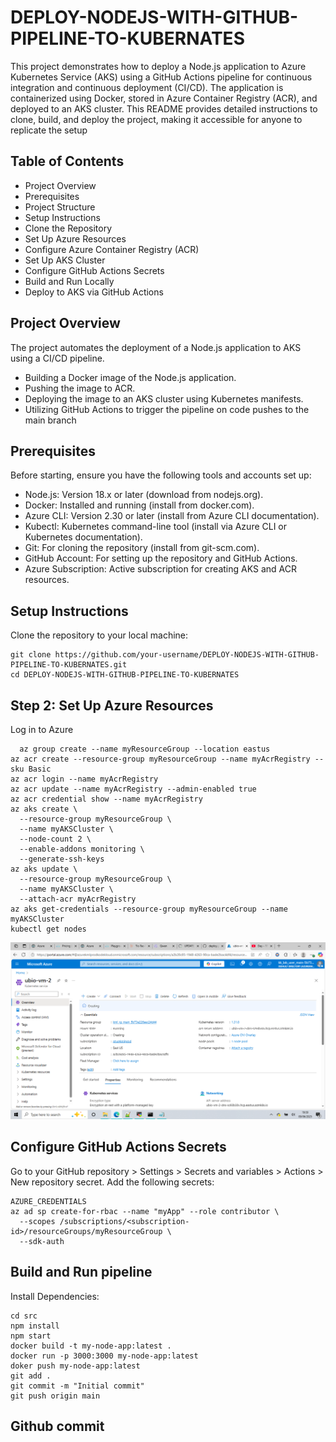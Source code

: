 # DEPLOY-NODEJS-WITH-GITHUB-PIPELINE-TO-KUBERNATES
This project demonstrates how to deploy a Node.js application to Azure Kubernetes Service (AKS) using a GitHub Actions pipeline for continuous integration and continuous deployment (CI/CD). The application is containerized using Docker, stored in Azure Container Registry (ACR), and deployed to an AKS cluster. This README provides detailed instructions to clone, build, and deploy the project, making it accessible for anyone to replicate the setup

## Table of Contents
* Project Overview
* Prerequisites
* Project Structure
* Setup Instructions
* Clone the Repository
* Set Up Azure Resources
* Configure Azure Container Registry (ACR)
* Set Up AKS Cluster
* Configure GitHub Actions Secrets
* Build and Run Locally
* Deploy to AKS via GitHub Actions

## Project Overview
The project automates the deployment of a Node.js application to AKS using a CI/CD pipeline.
- Building a Docker image of the Node.js application.
- Pushing the image to ACR.
- Deploying the image to an AKS cluster using Kubernetes manifests.
- Utilizing GitHub Actions to trigger the pipeline on code pushes to the main branch
## Prerequisites
Before starting, ensure you have the following tools and accounts set up:
- Node.js: Version 18.x or later (download from nodejs.org).
- Docker: Installed and running (install from docker.com).
- Azure CLI: Version 2.30 or later (install from Azure CLI documentation).
- Kubectl: Kubernetes command-line tool (install via Azure CLI or Kubernetes documentation).
- Git: For cloning the repository (install from git-scm.com).
- GitHub Account: For setting up the repository and GitHub Actions.
- Azure Subscription: Active subscription for creating AKS and ACR resources.

## Setup Instructions
Clone the repository to your local machine:
```
git clone https://github.com/your-username/DEPLOY-NODEJS-WITH-GITHUB-PIPELINE-TO-KUBERNATES.git
cd DEPLOY-NODEJS-WITH-GITHUB-PIPELINE-TO-KUBERNATES
```
## Step 2: Set Up Azure Resources
Log in to Azure
```az login
  az group create --name myResourceGroup --location eastus
az acr create --resource-group myResourceGroup --name myAcrRegistry --sku Basic
az acr login --name myAcrRegistry
az acr update --name myAcrRegistry --admin-enabled true
az acr credential show --name myAcrRegistry
az aks create \
  --resource-group myResourceGroup \
  --name myAKSCluster \
  --node-count 2 \
  --enable-addons monitoring \
  --generate-ssh-keys
az aks update \
  --resource-group myResourceGroup \
  --name myAKSCluster \
  --attach-acr myAcrRegistry
az aks get-credentials --resource-group myResourceGroup --name myAKSCluster
kubectl get nodes
```
![aks cluster](https://github.com/rukevweubio/DEPLOY-NODEJS-WITH-GITHUB-PIPELINE-TO-KUBERNATES/blob/main/picture/Screenshot%20(1068).png)
## Configure GitHub Actions Secrets
Go to your GitHub repository > Settings > Secrets and variables > Actions > New repository secret.
Add the following secrets:
```
AZURE_CREDENTIALS
az ad sp create-for-rbac --name "myApp" --role contributor \
  --scopes /subscriptions/<subscription-id>/resourceGroups/myResourceGroup \
  --sdk-auth
```
## Build and Run pipeline
Install Dependencies:
```
cd src
npm install
npm start
docker build -t my-node-app:latest .
docker run -p 3000:3000 my-node-app:latest
doker push my-node-app:latest
git add .
git commit -m "Initial commit"
git push origin main

```
## Github commit 
